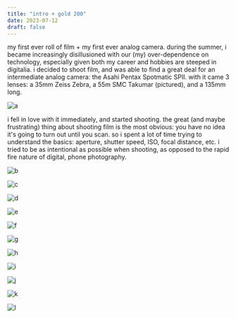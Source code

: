 ```yaml
---
title: "intro + gold 200"
date: 2023-07-12
draft: false
---
```


my first ever roll of film + my first ever analog camera. during the summer, i became increasingly disillusioned with our (my) over-dependence on technology, especially given both my career and hobbies are steeped in digitalia. i decided to shoot film, and was able to find a great deal for an intermediate analog camera: the Asahi Pentax Spotmatic SPII. with it came 3 lenses: a 35mm Zeiss Zebra, a 55m SMC Takumar (pictured), and a 135mm long. 

![a](/IMG_3401.jpg)

i fell in love with it immediately, and started shooting. the great (and maybe frustrating) thing about shooting film is the most obvious: you have no idea it's going to turn out until you scan. so i spent a lot of time trying to understand the basics: aperture, shutter speed, ISO, focal distance, etc. i tried to be as intentional as possible when shooting, as opposed to the rapid fire nature of digital, phone photography. 

![b](/000038570001230712.jpg)

![c](/000038570004230712.jpg)

![d](/000038570007230712.jpg)

![e](/000038570009230712.jpg)

![f](/000038570012230712.jpg)

![g](/000038570013230712.jpg)

![h](/000038570017230712.jpg)

![i](/000038570018230712.jpg)

![j](/000038570021230712.jpg)

![k](/000038570022230712.jpg)

![l](/000038570023230712.jpg)

